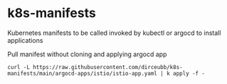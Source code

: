 # k8s-manifests
Kubernetes manifests to be called invoked by kubectl or argocd to install applications

Pull manifest without cloning and applying argocd app
```
curl -L https://raw.githubusercontent.com/dirceubb/k8s-manifests/main/argocd-apps/istio/istio-app.yaml | k apply -f -
```